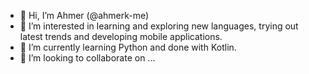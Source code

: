 - 👋 Hi, I’m Ahmer (@ahmerk-me)
- 👀 I’m interested in learning and exploring new languages, trying out latest trends and developing mobile applications.
- 🌱 I’m currently learning Python and done with Kotlin.
- 💞️ I’m looking to collaborate on ...

<!---
ahmerk-me/ahmerk-me is a ✨ special ✨ repository because its `README.md` (this file) appears on your GitHub profile.
You can click the Preview link to take a look at your changes.
--->
